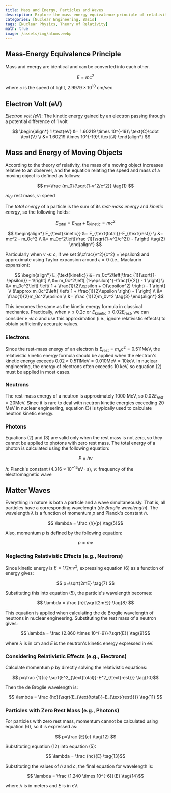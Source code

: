 ```yaml
---
title: Mass and Energy, Particles and Waves
description: Explore the mass-energy equivalence principle of relativity theory and calculate the energy of moving electrons considering relativistic effects.
categories: [Nuclear Engineering, Basis]
tags: [Nuclear Physics, Theory of Relativity]
math: true
image: /assets/img/atoms.webp
---
```

## Mass-Energy Equivalence Principle
Mass and energy are identical and can be converted into each other.

$$ E=mc^2 $$

where $c$ is the speed of light, $2.9979 \times 10^{10}\ \text{cm/sec}$.

## Electron Volt (eV)
*Electron volt (eV)*: The kinetic energy gained by an electron passing through a potential difference of 1 volt

$$
\begin{align*} 
1 \text{eV} &= 1.60219 \times 10^{-19}\ \text{C}\cdot \text{V}
\\ &= 1.60219 \times 10^{-19}\ \text{J}
\end{align*}
$$

## Mass and Energy of Moving Objects
According to the theory of relativity, the mass of a moving object increases relative to an observer, and the equation relating the speed and mass of a moving object is defined as follows:

$$ m=\frac {m_0}{\sqrt{1-v^2/c^2}} \tag{1} $$

$m_0$: rest mass, $v$: speed

The *total energy* of a particle is the sum of its *rest-mass energy* and *kinetic energy*, so the following holds:

$$ E_{\text{total}} = E_{\text{rest}}+E_{\text{kinetic}} = mc^2$$

$$
\begin{align*}
E_{\text{kinetic}} &= E_{\text{total}}-E_{\text{rest}}
\\ &= mc^2 - m_0c^2
\\ &= m_0c^2\left[\frac {1}{\sqrt{1-v^2/c^2}} - 1\right] \tag{2}
\end{align*}
$$

Particularly when $v\ll c$, if we set $\cfrac{v^2}{c^2} = \epsilon$ and approximate using Taylor expansion around $\epsilon = 0$ (i.e., Maclaurin expansion):

$$
\begin{align*}
E_{\text{kinetic}} &= m_0c^2\left[\frac {1}{\sqrt{1-\epsilon}} - 1\right] \\
&= m_0c^2\left[ (1-\epsilon)^{-\frac{1}{2}} - 1 \right] \\
&= m_0c^2\left[ \left( 1 + \frac{1}{2}\epsilon + O(\epsilon^2) \right) - 1 \right] \\
&\approx m_0c^2\left[ \left( 1 + \frac{1}{2}\epsilon \right) - 1 \right] \\
&= \frac{1}{2}m_0c^2\epsilon \\
&= \frac {1}{2}m_0v^2 \tag{3}
\end{align*}
$$

This becomes the same as the kinetic energy formula in classical mechanics. Practically, when $v\leq 0.2c$ or $E_{\text{kinetic}} \leq 0.02E_{\text{rest}}$, we can consider $v\ll c$ and use this approximation (i.e., ignore relativistic effects) to obtain sufficiently accurate values.

### Electrons
Since the rest-mass energy of an electron is $E_{\text{rest}}=m_ec^2=0.511 \text{MeV}$, the relativistic kinetic energy formula should be applied when the electron's kinetic energy exceeds $0.02\times 0.511 \text{MeV}=0.010 \text{MeV}=10 \text{keV}$. In nuclear engineering, the energy of electrons often exceeds 10 keV, so equation (2) must be applied in most cases.

### Neutrons
The rest-mass energy of a neutron is approximately 1000 MeV, so $0.02E_{rest}=20\text{MeV}$. Since it is rare to deal with neutron kinetic energies exceeding 20 MeV in nuclear engineering, equation (3) is typically used to calculate neutron kinetic energy.

### Photons
Equations (2) and (3) are valid only when the rest mass is not zero, so they cannot be applied to photons with zero rest mass. The total energy of a photon is calculated using the following equation:

$$ E = h\nu \tag{4} $$

$h$: Planck's constant ($4.316 \times 10^{-15} \text{eV}\cdot\text{s}$), $\nu$: frequency of the electromagnetic wave

## Matter Waves
Everything in nature is both a particle and a wave simultaneously. That is, all particles have a corresponding wavelength (*de Broglie wavelength*). The wavelength $\lambda$ is a function of momentum $p$ and Planck's constant $h$.

$$ \lambda = \frac {h}{p} \tag{5}$$

Also, momentum $p$ is defined by the following equation:

$$ p = mv \tag{6} $$

### Neglecting Relativistic Effects (e.g., Neutrons)
Since kinetic energy is $E=1/2 mv^2$, expressing equation (6) as a function of energy gives:

$$ p=\sqrt{2mE} \tag{7} $$

Substituting this into equation (5), the particle's wavelength becomes:

$$ \lambda = \frac {h}{\sqrt{2mE}} \tag{8} $$

This equation is applied when calculating the de Broglie wavelength of neutrons in nuclear engineering. Substituting the rest mass of a neutron gives:

$$ \lambda = \frac {2.860 \times 10^{-9}}{\sqrt{E}} \tag{9}$$

where $\lambda$ is in cm and $E$ is the neutron's kinetic energy expressed in eV.

### Considering Relativistic Effects (e.g., Electrons)
Calculate momentum $p$ by directly solving the relativistic equations:

$$ p=\frac {1}{c} \sqrt{E^2_{\text{total}}-E^2_{\text{rest}}} \tag{10}$$

Then the de Broglie wavelength is:

$$ \lambda = \frac {hc}{\sqrt{E_{\text{total}}-E_{\text{rest}}}} \tag{11} $$

### Particles with Zero Rest Mass (e.g., Photons)
For particles with zero rest mass, momentum cannot be calculated using equation (6), so it is expressed as:

$$ p=\frac {E}{c} \tag{12} $$

Substituting equation (12) into equation (5):

$$ \lambda = \frac {hc}{E} \tag{13}$$

Substituting the values of $h$ and $c$, the final equation for wavelength is:

$$ \lambda = \frac {1.240 \times 10^{-6}}{E} \tag{14}$$

where $\lambda$ is in meters and $E$ is in eV.
